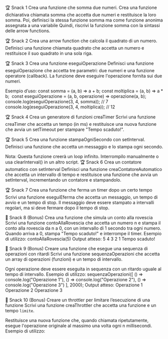 🏆 Snack 1
Crea una funzione che somma due numeri.
Crea una funzione dichiarativa chiamata somma che accetta due numeri e restituisce la loro somma.
Poi, definisci la stessa funzione somma ma come funzione anonima assegnata a una variabile
Quindi, riscrivi la funzione somma con la sintassi delle arrow functions.

🏆 Snack 2
Crea una arrow function che calcola il quadrato di un numero.
Definisci una funzione chiamata quadrato che accetta un numero e restituisce il suo quadrato in una sola riga.

🏆 Snack 3
Crea una funzione eseguiOperazione
Definisci una funzione eseguiOperazione che accetta tre parametri: due numeri e una funzione operatore (callback). La funzione deve eseguire l'operazione fornita sui due numeri.

Esempio d’uso:
const somma = (a, b) => a + b;
const moltiplica = (a, b) => a \* b;
​
const eseguiOperazione = (a, b, operazione) => operazione(a, b);
​
console.log(eseguiOperazione(3, 4, somma)); // 7
console.log(eseguiOperazione(3, 4, moltiplica)); // 12

🏆 Snack 4
Crea un generatore di funzioni creaTimer
Scrivi una funzione creaTimer che accetta un tempo (in ms) e restituisce una nuova funzione che avvia un setTimeout per stampare "Tempo scaduto!".

🏆 Snack 5
Crea una funzione stampaOgniSecondo con setInterval.
Definisci una funzione che accetta un messaggio e lo stampa ogni secondo.

Nota: Questa funzione creerà un loop infinito. Interrompilo manualmente o usa clearInterval() in un altro script.
🏆 Snack 6
Crea un contatore automatico con setInterval
Definisci una funzione creaContatoreAutomatico che accetta un intervallo di tempo e restituisce una funzione che avvia un setInterval, incrementando un contatore e stampandolo.

🏆 Snack 7
Crea una funzione che ferma un timer dopo un certo tempo
Scrivi una funzione eseguiEferma che accetta un messaggio, un tempo di avvio e un tempo di stop. Il messaggio deve essere stampato a intervalli regolari, ma si deve fermare dopo il tempo di stop.

🎯 Snack 8 (Bonus)
Crea una funzione che simula un conto alla rovescia
Scrivi una funzione contoAllaRovescia che accetta un numero n e stampa il conto alla rovescia da n a 0, con un intervallo di 1 secondo tra ogni numero. Quando arriva a 0, stampa "Tempo scaduto!" e interrompe il timer.
Esempio di utilizzo:
contoAllaRovescia(5)
Output atteso:
5
4
3
2
1
Tempo scaduto!

🎯 Snack 9 (Bonus)
Creare una funzione che esegue una sequenza di operazioni con ritardi
Scrivi una funzione sequenzaOperazioni che accetta un array di operazioni (funzioni) e un tempo di intervallo.

Ogni operazione deve essere eseguita in sequenza con un ritardo uguale al tempo di intervallo.
Esempio di utilizzo:
sequenzaOperazioni([
() => console.log("Operazione 1"),
() => console.log("Operazione 2"),
() => console.log("Operazione 3")
], 2000);
Output atteso:
Operazione 1
Operazione 2
Operazione 3

🎯 Snack 10 (Bonus)
Creare un throttler per limitare l’esecuzione di una funzione
Scrivi una funzione creaThrottler che accetta una funzione e un tempo `limite`.

Restituisce una nuova funzione che, quando chiamata ripetutamente, esegue l'operazione originale al massimo una volta ogni n millisecondi.
Esempio di utilizzo:
